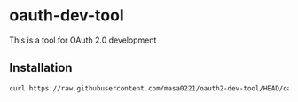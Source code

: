 # oauth-dev-tool
This is a tool for OAuth 2.0 development

## Installation
```sh
curl https://raw.githubusercontent.com/masa0221/oauth2-dev-tool/HEAD/oauth -o /usr/local/bin/oauth && chmod +x /usr/local/bin/oauth
```
